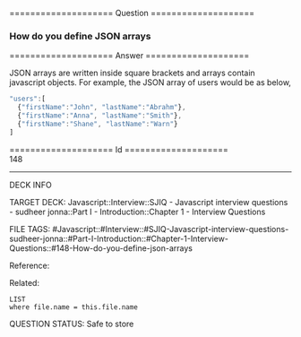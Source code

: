 ==================== Question ====================  

### How do you define JSON arrays  

==================== Answer ====================  

JSON arrays are written inside square brackets and arrays contain javascript
objects. For example, the JSON array of users would be as below,

```javascript
"users":[
  {"firstName":"John", "lastName":"Abrahm"},
  {"firstName":"Anna", "lastName":"Smith"},
  {"firstName":"Shane", "lastName":"Warn"}
]
```

==================== Id ====================  
148

---

DECK INFO

TARGET DECK: Javascript::Interview::SJIQ - Javascript interview questions - sudheer jonna::Part I - Introduction::Chapter 1 - Interview Questions

FILE TAGS: #Javascript::#Interview::#SJIQ-Javascript-interview-questions-sudheer-jonna::#Part-I-Introduction::#Chapter-1-Interview-Questions::#148-How-do-you-define-json-arrays

Reference:

Related:

```dataview
LIST
where file.name = this.file.name
```

QUESTION STATUS: Safe to store
